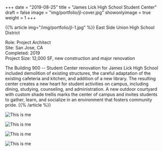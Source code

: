+++
date = "2019-08-25"
title = "James Lick High School Student Center"
draft = false
image = "img/portfolio/jl-cover.jpg"
showonlyimage = true
weight = 1
+++

{{% article img="/img/portfolio/jl-1.jpg" %}}
East Side Union High School District

Role: Project Architect  
Site: San Jose, CA  
Completed: 2019  
Project Size: 12,000 SF, new construction and major renovation  

The Building 900 -- Student Center renovation for James Lick High School included demolition of existing structures, the careful adaptation of the existing cafeteria and kitchen, and addition of a new library.  The resulting center creates a new heart for student activities on campus, including dining, studying, counseling, and administration.  A new outdoor courtyard with custom shade trellis marks the center of campus and invites students to gather, learn, and socialize in an environment that fosters community pride.
{{% /article %}}

![This is me](/img/portfolio/jl-2.jpg)

![This is me](/img/portfolio/jl-3.jpg)

![This is me](/img/portfolio/jl-4.jpg)

![This is me](/img/portfolio/jl-5.jpg)
